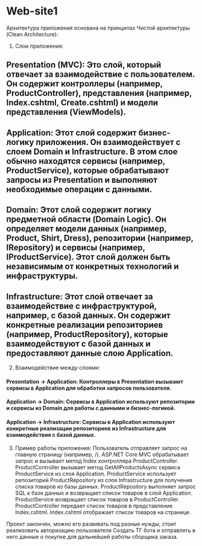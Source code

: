 # Web-site1

Архитектура приложения основана на принципах Чистой архитектуры (Clean Architecture):
1. Слои приложения:
## Presentation (MVC): Это слой, который отвечает за взаимодействие с пользователем. Он содержит контроллеры (например, ProductController), представления (например, Index.cshtml, Create.cshtml) и модели представления (ViewModels).
## Application: Этот слой содержит бизнес-логику приложения. Он взаимодействует с слоем Domain и Infrastructure. В этом слое обычно находятся сервисы (например, ProductService), которые обрабатывают запросы из Presentation и выполняют необходимые операции с данными.
## Domain: Этот слой содержит логику предметной области (Domain Logic). Он определяет модели данных (например, Product, Shirt, Dress), репозитории (например, IRepository<T>) и сервисы (например, IProductService). Этот слой должен быть независимым от конкретных технологий и инфраструктуры.
## Infrastructure: Этот слой отвечает за взаимодействие с инфраструктурой, например, с базой данных. Он содержит конкретные реализации репозиториев (например, ProductRepository), которые взаимодействуют с базой данных и предоставляют данные слою Application.
2. Взаимодействие между слоями:
#### Presentation -> Application: Контроллеры в Presentation вызывают сервисы в Application для обработки запросов пользователя.
#### Application -> Domain: Сервисы в Application используют репозитории и сервисы из Domain для работы с данными и бизнес-логикой.
#### Application -> Infrastructure: Сервисы в Application используют конкретные реализации репозиториев из Infrastructure для взаимодействия с базой данных.
3. Пример работы приложения:
Пользователь отправляет запрос на главную страницу (например, /).
ASP.NET Core MVC обрабатывает запрос и вызывает метод Index контроллера ProductController.
ProductController вызывает метод GetAllProductsAsync сервиса ProductService из слоя Application.
ProductService использует репозиторий ProductRepository из слоя Infrastructure для получения списка товаров из базы данных.
ProductRepository выполняет запрос SQL к базе данных и возвращает список товаров в слой Application.
ProductService возвращает список товаров в ProductController.
ProductController передает список товаров в представление Index.cshtml.
Index.cshtml отображает список товаров на странице.



Проект закончен, можно его развивать под разные нужды, стоит реализовать авторизацию пользователя
Создать ТГ бота и отправлять в него данные о покупке для дальнейшей работы сборщика заказа.
